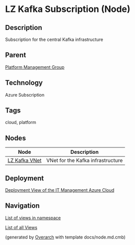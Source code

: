 
# LZ Kafka Subscription (Node)
## Description
Subscription for the central Kafka infrastructure

## Parent
[Platform Management Group](../../../mybank/it-management/azure/platform-management-group.md)

## Technology
Azure Subscription

## Tags
cloud, platform
## Nodes
| Node | Description |
|---|---|
| [LZ Kafka VNet](../../../mybank/it-management/azure/plz-kafka-vnet.md)| VNet for the Kafka infrastructure |


## Deployment
[Deployment View of the IT Management Azure Cloud](../../../mybank/it-management/azure/deployment-view.md)


## Navigation
[List of views in namespace](./views-in-namespace.md)

[List of all Views](../../../views.md)


(generated by [Overarch](https://github.com/soulspace-org/overarch) with template docs/node.md.cmb)
